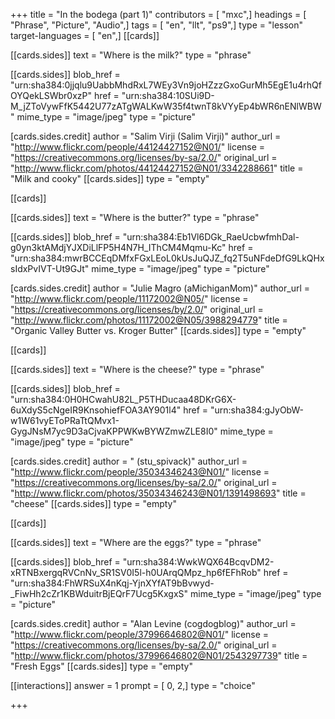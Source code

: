 +++
title = "In the bodega (part 1)"
contributors = [ "mxc",]
headings = [ "Phrase", "Picture", "Audio",]
tags = [ "en", "llt", "ps9",]
type = "lesson"
target-languages = [ "en",]
[[cards]]

[[cards.sides]]
text = "Where is the milk?"
type = "phrase"

[[cards.sides]]
blob_href = "urn:sha384:0jjqlu9UabbMhdRxL7WEy3Vn9joHZzzGxoGurMh5EgE1u4rhQfOYQekLSWbr0xzP"
href = "urn:sha384:10SUi9D-M_jZToVywFfK5442U77zATgWALKwW35f4twnT8kVYyEp4bWR6nENlWBW"
mime_type = "image/jpeg"
type = "picture"

[cards.sides.credit]
author = "Salim Virji (Salim Virji)"
author_url = "http://www.flickr.com/people/44124427152@N01/"
license = "https://creativecommons.org/licenses/by-sa/2.0/"
original_url = "http://www.flickr.com/photos/44124427152@N01/3342288661"
title = "Milk and cooky"
[[cards.sides]]
type = "empty"

[[cards]]

[[cards.sides]]
text = "Where is the butter?"
type = "phrase"

[[cards.sides]]
blob_href = "urn:sha384:Eb1Vl6DGk_RaeUcbwfmhDal-g0yn3ktAMdjYJXDiLlFP5H4N7H_IThCM4Mqmu-Kc"
href = "urn:sha384:mwrBCCEqDMfxFGxLEoL0kUsJuQJZ_fq2T5uNFdeDfG9LkQHxsIdxPvIVT-Ut9GJt"
mime_type = "image/jpeg"
type = "picture"

[cards.sides.credit]
author = "Julie Magro (aMichiganMom)"
author_url = "http://www.flickr.com/people/11172002@N05/"
license = "https://creativecommons.org/licenses/by/2.0/"
original_url = "http://www.flickr.com/photos/11172002@N05/3988294779"
title = "Organic Valley Butter vs. Kroger Butter"
[[cards.sides]]
type = "empty"

[[cards]]

[[cards.sides]]
text = "Where is the cheese?"
type = "phrase"

[[cards.sides]]
blob_href = "urn:sha384:0H0HCwahU82L_P5THDucaa48DKrG6X-6uXdyS5cNgeIR9KnsohiefFOA3AY901l4"
href = "urn:sha384:gJyObW-w1W61vyEToPRaTtQMvx1-GygJNsM7yc9D3aCjvaKPPWKwBYWZmwZLE8I0"
mime_type = "image/jpeg"
type = "picture"

[cards.sides.credit]
author = " (stu_spivack)"
author_url = "http://www.flickr.com/people/35034346243@N01/"
license = "https://creativecommons.org/licenses/by-sa/2.0/"
original_url = "http://www.flickr.com/photos/35034346243@N01/1391498693"
title = "cheese"
[[cards.sides]]
type = "empty"

[[cards]]

[[cards.sides]]
text = "Where are the eggs?"
type = "phrase"

[[cards.sides]]
blob_href = "urn:sha384:WwkWQX64BcqvDM2-xRTNBxergqRVCnNv_SR1SV0I5l-h0UArqQMpz_hp6fEFhRob"
href = "urn:sha384:FhWRSuX4nKqj-YjnXYfAT9bBvwyd-_FiwHh2cZr1KBWduitrBjEQrF7Ucg5KxgxS"
mime_type = "image/jpeg"
type = "picture"

[cards.sides.credit]
author = "Alan Levine (cogdogblog)"
author_url = "http://www.flickr.com/people/37996646802@N01/"
license = "https://creativecommons.org/licenses/by-sa/2.0/"
original_url = "http://www.flickr.com/photos/37996646802@N01/2543297739"
title = "Fresh Eggs"
[[cards.sides]]
type = "empty"

[[interactions]]
answer = 1
prompt = [ 0, 2,]
type = "choice"

+++
